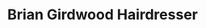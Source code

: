 ---
title: "Brian Girdwood Hairdresser"
url: /edinburgh/brian-girdwood-hairdresser/
shop: Friseur
---